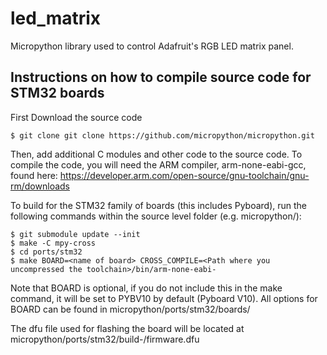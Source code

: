 # led_matrix
Micropython library used to control Adafruit's RGB LED matrix panel.

Instructions on how to compile source code for STM32 boards
-----------------------------------------------------------

First Download the source code

    $ git clone git clone https://github.com/micropython/micropython.git

Then, add additional C modules and other code to the source code. To compile the code, you
will need the ARM compiler, arm-none-eabi-gcc, found here:
https://developer.arm.com/open-source/gnu-toolchain/gnu-rm/downloads

To build for the STM32 family of boards (this includes Pyboard), run the following
commands within the source level folder (e.g. micropython/):

    $ git submodule update --init
    $ make -C mpy-cross
    $ cd ports/stm32
    $ make BOARD=<name of board> CROSS_COMPILE=<Path where you uncompressed the toolchain>/bin/arm-none-eabi-

Note that BOARD is optional, if you do not include this in the make command, it will be
set to PYBV10 by default (Pyboard V10).
All options for BOARD can be found in micropython/ports/stm32/boards/

The dfu file used for flashing the board will be located at
micropython/ports/stm32/build-<BOARD>/firmware.dfu
